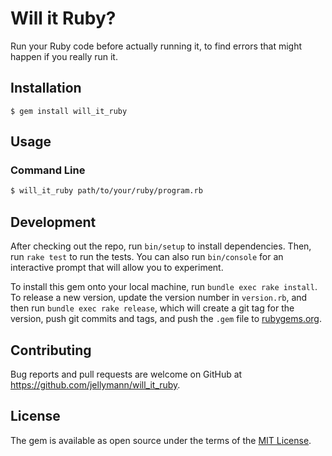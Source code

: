 # Will it Ruby?

Run your Ruby code before actually running it, to find errors that might happen if you really run it.

## Installation

    $ gem install will_it_ruby

## Usage

### Command Line

```bash
$ will_it_ruby path/to/your/ruby/program.rb
```

## Development

After checking out the repo, run `bin/setup` to install dependencies. Then, run `rake test` to run the tests. You can also run `bin/console` for an interactive prompt that will allow you to experiment.

To install this gem onto your local machine, run `bundle exec rake install`. To release a new version, update the version number in `version.rb`, and then run `bundle exec rake release`, which will create a git tag for the version, push git commits and tags, and push the `.gem` file to [rubygems.org](https://rubygems.org).

## Contributing

Bug reports and pull requests are welcome on GitHub at https://github.com/jellymann/will_it_ruby.

## License

The gem is available as open source under the terms of the [MIT License](https://opensource.org/licenses/MIT).
